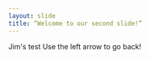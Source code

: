 ```yaml
---
layout: slide
title: “Welcome to our second slide!”
---
```

Jim's test
Use the left arrow to go back!

